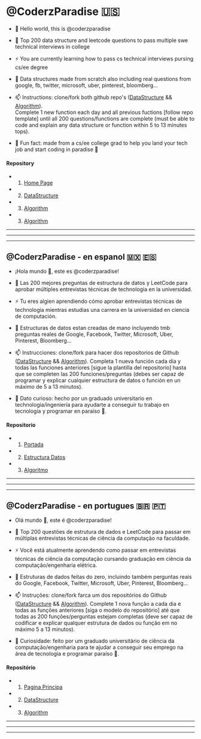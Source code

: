 # @CoderzParadise 🇺🇸
- 👋 Hello world, this is @coderzparadise 

- 👀 Top 200 data structure and leetcode questions to pass multiple swe technical interviews in college

- ⚡ You are currently learning how to pass cs technical interviews pursing cs/ee degree

- 💞️ Data structures made from scratch also including real questions from google, fb, twitter, microsoft, uber, pinterest, bloomberg... 

- 📫 Instructions: clone/fork both github repo's ([DataStructure](https://github.com/coderzparadise/DataStructure) && [Algorithm](https://github.com/coderzparadise/Algorithm)).\
Complete 1 new function each day and all previous fuctions [follow repo template] until all 200 questions/functions are complete (must be able to code and explain any data structure or function within 5 to 13 minutes tops).

- 🌱 Fun fact: made from a cs/ee college grad to help you land your tech job and start coding in paradise 🌴

#### Repository
- 1. [Home Page](https://github.com/coderzparadise)
- 2. [DataStructure](https://github.com/coderzparadise/DataStructure)
- 3. [Algorithm](https://github.com/coderzparadise/Algorithm)
- 3. [Algorithm](https://github.com/coderzparadise/Algorithm) 
---
---
---

## @CoderzParadise - en espanol 🇲🇽 🇪🇸
- ¡Hola mundo 👋, este es @coderzparadise!

- 👀 Las 200 mejores preguntas de estructura de datos y LeetCode para aprobar múltiples entrevistas técnicas de technologia en la universidad.

- ⚡ Tu eres algien aprendiendo cómo aprobar entrevistas técnicas de technologia mientras estudias una carrera en la universidad en ciencia de computación.

- 💞️ Estructuras de datos estan creadas de mano incluyendo tmb preguntas reales de Google, Facebook, Twitter, Microsoft, Uber, Pinterest, Bloomberg...

- 📫 Instrucciones: clone/fork para hacer dos repositorios de Github ([DataStructure](https://github.com/coderzparadise/DataStructure) && [Algorithm](https://github.com/coderzparadise/Algorithm)). Completa 1 nueva función cada día y todas las funciones anteriores [sigue la plantilla del repositorio] hasta que se completen las 200 funciones/preguntas (debes ser capaz de programar y explicar cualquier estructura de datos o función en un máximo de 5 a 13 minutos).

- 🌱 Dato curioso: hecho por un graduado universitario en technologia/ingeniería para ayudarte a conseguir tu trabajo en tecnología y programar en paraíso 🌴.

#### Repositorio 
- 1. [Portada](https://github.com/coderzparadise)
- 2. [Estructura Datos](https://github.com/coderzparadise/DataStructure)
- 3. [Algoritmo](https://github.com/coderzparadise/Algorithm)
---
---
---

## @CoderzParadise - en portugues 🇧🇷 🇵🇹
- Olá mundo 👋, este é @coderzparadise!

- 👀 Top 200 questões de estrutura de dados e LeetCode para passar em múltiplas entrevistas técnicas de ciência da computação na faculdade.

- ⚡ Você está atualmente aprendendo como passar em entrevistas técnicas de ciência da computação cursando graduação em ciência da computação/engenharia elétrica.

- 💞️ Estruturas de dados feitas do zero, incluindo também perguntas reais do Google, Facebook, Twitter, Microsoft, Uber, Pinterest, Bloomberg...

- 📫 Instruções: clone/fork farca um dos repositórios do Github ([DataStructure](https://github.com/coderzparadise/DataStructure) && [Algorithm](https://github.com/coderzparadise/Algorithm)). Complete 1 nova função a cada dia e todas as funções anteriores [siga o modelo do repositório] até que todas as 200 funções/perguntas estejam completas (deve ser capaz de codificar e explicar qualquer estrutura de dados ou função em no máximo 5 a 13 minutos).

- 🌱 Curiosidade: feito por um graduado universitário de ciência da computação/engenharia para te ajudar a conseguir seu emprego na área de tecnologia e programar paraíso 🌴.

#### Repositório 
- 1. [Pagina Principa](https://github.com/coderzparadise)
- 2. [DataStructure](https://github.com/coderzparadise/DataStructure)
- 3. [Algorithm](https://github.com/coderzparadise/Algorithm)
---
---
---

<!---
coderzparadise/coderzparadise is a ✨ special ✨ repository because its `README.md` (this file) appears on your GitHub profile.
You can click the Preview link to take a look at your changes.
--->
